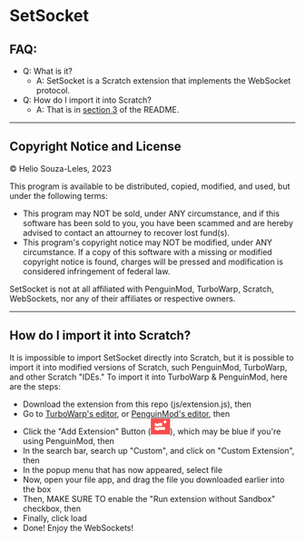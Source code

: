 # SetSocket
## FAQ:
 * Q: What is it?
   * A: SetSocket is a Scratch extension that implements the WebSocket protocol.
 * Q: How do I import it into Scratch?
   * A: That is in [section 3](#how-do-i-import-it-into-scratch) of the README.
***
## Copyright Notice and License
© Helio Souza-Leles, 2023

This program is available to be distributed, copied, modified, and used, but under the following terms:
* This program may NOT be sold, under ANY circumstance, and if this software has been sold to you, you have been scammed and are hereby advised to contact an attourney to recover lost fund(s).
* This program's copyright notice may NOT be modified, under ANY circumstance. If a copy of this software with a missing or modified copyright notice is found, charges will be pressed and modification is considered infringement of federal law.

SetSocket is not at all affiliated with PenguinMod, TurboWarp, Scratch, WebSockets, nor any of their affiliates or respective owners.
***
## How do I import it into Scratch?
It is impossible to import SetSocket directly into Scratch, but it is possible to import it into modified versions of Scratch, such PenguinMod, TurboWarp, and other Scratch "IDEs."
To import it into TurboWarp & PenguinMod, here are the steps:
 * Download the extension from this repo (js/extension.js), then
 * Go to [TurboWarp's editor](https://turbowarp.org/editor), or [PenguinMod's editor](https://studio.penguinmod.site), then
 * Click the "Add Extension" Button (![TurboWarp's add extension button](images/add-ext-btn.png)), which may be blue if you're using PenguinMod, then
 * In the search bar, search up "Custom", and click on "Custom Extension", then
 * In the popup menu that has now appeared, select file
 * Now, open your file app, and drag the file you downloaded earlier into the box
 * Then, MAKE SURE TO enable the "Run extension without Sandbox" checkbox, then
 * Finally, click load
 * Done! Enjoy the WebSockets!
